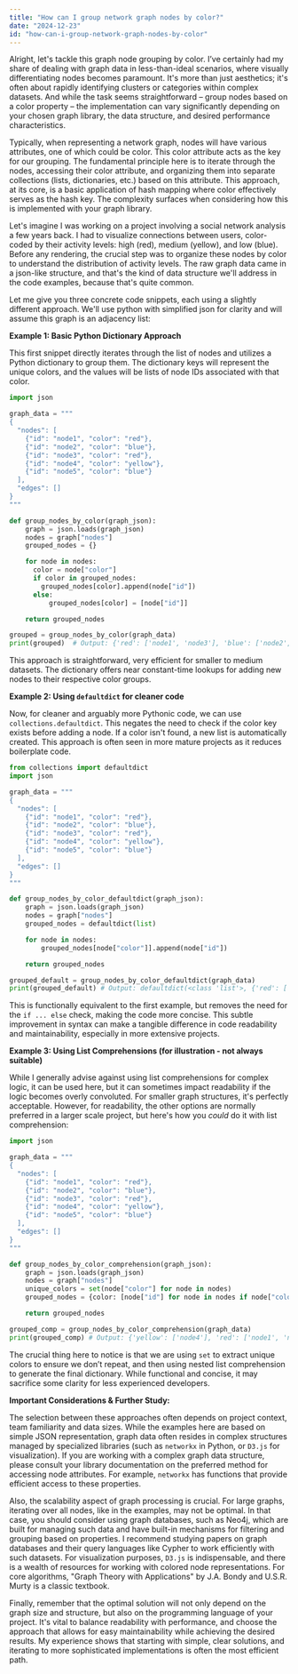 ```yaml
---
title: "How can I group network graph nodes by color?"
date: "2024-12-23"
id: "how-can-i-group-network-graph-nodes-by-color"
---
```


Alright, let's tackle this graph node grouping by color. I’ve certainly had my share of dealing with graph data in less-than-ideal scenarios, where visually differentiating nodes becomes paramount. It's more than just aesthetics; it's often about rapidly identifying clusters or categories within complex datasets. And while the task seems straightforward – group nodes based on a color property – the implementation can vary significantly depending on your chosen graph library, the data structure, and desired performance characteristics.

Typically, when representing a network graph, nodes will have various attributes, one of which could be color. This color attribute acts as the key for our grouping. The fundamental principle here is to iterate through the nodes, accessing their color attribute, and organizing them into separate collections (lists, dictionaries, etc.) based on this attribute. This approach, at its core, is a basic application of hash mapping where color effectively serves as the hash key. The complexity surfaces when considering how this is implemented with your graph library.

Let's imagine I was working on a project involving a social network analysis a few years back. I had to visualize connections between users, color-coded by their activity levels: high (red), medium (yellow), and low (blue). Before any rendering, the crucial step was to organize these nodes by color to understand the distribution of activity levels. The raw graph data came in a json-like structure, and that's the kind of data structure we'll address in the code examples, because that's quite common.

Let me give you three concrete code snippets, each using a slightly different approach. We'll use python with simplified json for clarity and will assume this graph is an adjacency list:

**Example 1: Basic Python Dictionary Approach**

This first snippet directly iterates through the list of nodes and utilizes a Python dictionary to group them. The dictionary keys will represent the unique colors, and the values will be lists of node IDs associated with that color.

```python
import json

graph_data = """
{
  "nodes": [
    {"id": "node1", "color": "red"},
    {"id": "node2", "color": "blue"},
    {"id": "node3", "color": "red"},
    {"id": "node4", "color": "yellow"},
    {"id": "node5", "color": "blue"}
  ],
  "edges": []
}
"""

def group_nodes_by_color(graph_json):
    graph = json.loads(graph_json)
    nodes = graph["nodes"]
    grouped_nodes = {}

    for node in nodes:
      color = node["color"]
      if color in grouped_nodes:
        grouped_nodes[color].append(node["id"])
      else:
          grouped_nodes[color] = [node["id"]]

    return grouped_nodes

grouped = group_nodes_by_color(graph_data)
print(grouped)  # Output: {'red': ['node1', 'node3'], 'blue': ['node2', 'node5'], 'yellow': ['node4']}
```

This approach is straightforward, very efficient for smaller to medium datasets. The dictionary offers near constant-time lookups for adding new nodes to their respective color groups.

**Example 2: Using `defaultdict` for cleaner code**

Now, for cleaner and arguably more Pythonic code, we can use `collections.defaultdict`. This negates the need to check if the color key exists before adding a node. If a color isn't found, a new list is automatically created. This approach is often seen in more mature projects as it reduces boilerplate code.

```python
from collections import defaultdict
import json

graph_data = """
{
  "nodes": [
    {"id": "node1", "color": "red"},
    {"id": "node2", "color": "blue"},
    {"id": "node3", "color": "red"},
    {"id": "node4", "color": "yellow"},
    {"id": "node5", "color": "blue"}
  ],
  "edges": []
}
"""

def group_nodes_by_color_defaultdict(graph_json):
    graph = json.loads(graph_json)
    nodes = graph["nodes"]
    grouped_nodes = defaultdict(list)

    for node in nodes:
        grouped_nodes[node["color"]].append(node["id"])

    return grouped_nodes

grouped_default = group_nodes_by_color_defaultdict(graph_data)
print(grouped_default) # Output: defaultdict(<class 'list'>, {'red': ['node1', 'node3'], 'blue': ['node2', 'node5'], 'yellow': ['node4']})
```

This is functionally equivalent to the first example, but removes the need for the `if ... else` check, making the code more concise. This subtle improvement in syntax can make a tangible difference in code readability and maintainability, especially in more extensive projects.

**Example 3: Using List Comprehensions (for illustration - not always suitable)**

While I generally advise against using list comprehensions for complex logic, it can be used here, but it can sometimes impact readability if the logic becomes overly convoluted. For smaller graph structures, it's perfectly acceptable. However, for readability, the other options are normally preferred in a larger scale project, but here's how you *could* do it with list comprehension:

```python
import json

graph_data = """
{
  "nodes": [
    {"id": "node1", "color": "red"},
    {"id": "node2", "color": "blue"},
    {"id": "node3", "color": "red"},
    {"id": "node4", "color": "yellow"},
    {"id": "node5", "color": "blue"}
  ],
  "edges": []
}
"""

def group_nodes_by_color_comprehension(graph_json):
    graph = json.loads(graph_json)
    nodes = graph["nodes"]
    unique_colors = set(node["color"] for node in nodes)
    grouped_nodes = {color: [node["id"] for node in nodes if node["color"] == color] for color in unique_colors}

    return grouped_nodes

grouped_comp = group_nodes_by_color_comprehension(graph_data)
print(grouped_comp) # Output: {'yellow': ['node4'], 'red': ['node1', 'node3'], 'blue': ['node2', 'node5']}
```

The crucial thing here to notice is that we are using `set` to extract unique colors to ensure we don’t repeat, and then using nested list comprehension to generate the final dictionary. While functional and concise, it may sacrifice some clarity for less experienced developers.

**Important Considerations & Further Study:**

The selection between these approaches often depends on project context, team familiarity and data sizes. While the examples here are based on simple JSON representation, graph data often resides in complex structures managed by specialized libraries (such as `networkx` in Python, or `D3.js` for visualization). If you are working with a complex graph data structure, please consult your library documentation on the preferred method for accessing node attributes. For example, `networkx` has functions that provide efficient access to these properties.

Also, the scalability aspect of graph processing is crucial. For large graphs, iterating over all nodes, like in the examples, may not be optimal. In that case, you should consider using graph databases, such as Neo4j, which are built for managing such data and have built-in mechanisms for filtering and grouping based on properties. I recommend studying papers on graph databases and their query languages like Cypher to work efficiently with such datasets. For visualization purposes, `D3.js` is indispensable, and there is a wealth of resources for working with colored node representations. For core algorithms, "Graph Theory with Applications" by J.A. Bondy and U.S.R. Murty is a classic textbook.

Finally, remember that the optimal solution will not only depend on the graph size and structure, but also on the programming language of your project. It's vital to balance readability with performance, and choose the approach that allows for easy maintainability while achieving the desired results. My experience shows that starting with simple, clear solutions, and iterating to more sophisticated implementations is often the most efficient path.
